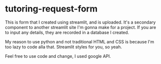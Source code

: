 # tutoring-request-form

This is form that I created using streamlit, and is uploaded. It's a secondary component to another streamlit site I'm gonna make for a project. If you are to input any details, they are 
recorded in a database I created. 

My reason to use python and not traditional HTML and CSS is because I'm too lazy to code alla that. Streamlit styles for you, so yeah. 

Feel free to use code and change, I used google API. 
